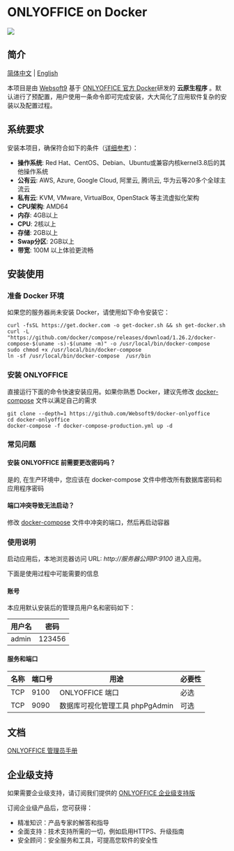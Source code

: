# ONLYOFFICE on Docker

![](https://libs.websoft9.com/common/websott9-cloud-installer.png) 

## 简介

 [简体中文](/README-zh.md) | [English](/README.md) 

本项目是由 [Websoft9](https://www.websoft9.com) 基于 [ONLYOFFICE 官方 Docker](https://github.com/ONLYOFFICE/docker)研发的 **云原生程序** 。默认进行了预配置，用户使用一条命令即可完成安装，大大简化了应用软件复杂的安装以及配置过程。

## 系统要求

安装本项目，确保符合如下的条件（[详细参考](https://github.com/ONLYOFFICE/docker#recommended-system-requirements)）：

* **操作系统**: Red Hat、CentOS、Debian、Ubuntu或兼容内核kernel3.8后的其他操作系统
* **公有云**: AWS, Azure, Google Cloud, 阿里云, 腾讯云, 华为云等20多个全球主流云
* **私有云**: KVM, VMware, VirtualBox, OpenStack 等主流虚拟化架构
* **CPU架构**: AMD64
* **内存**: 4GB以上
* **CPU**: 2核以上
* **存储**: 2GB以上
* **Swap分区**: 2GB以上
* **带宽**: 100M 以上体验更流畅

## 安装使用

### 准备 Docker 环境

如果您的服务器尚未安装 Docker，请使用如下命令安装它：

```
curl -fsSL https://get.docker.com -o get-docker.sh && sh get-docker.sh
curl -L "https://github.com/docker/compose/releases/download/1.26.2/docker-compose-$(uname -s)-$(uname -m)" -o /usr/local/bin/docker-compose
sudo chmod +x /usr/local/bin/docker-compose
ln -sf /usr/local/bin/docker-compose  /usr/bin
```

### 安装 ONLYOFFICE

直接运行下面的命令快速安装应用。如果你熟悉 Docker，建议先修改 [docker-compose](docker-compose-production.yml) 文件以满足自己的需求

```
git clone --depth=1 https://github.com/Websoft9/docker-onlyoffice
cd docker-onlyoffice
docker-compose -f docker-compose-production.yml up -d
```

### 常见问题

#### 安装 ONLYOFFICE 前需要更改密码吗？

是的, 在生产环境中，您应该在 docker-compose 文件中修改所有数据库密码和应用程序密码

#### 端口冲突导致无法启动？

修改 [docker-compose](docker-compose-production.yml) 文件中冲突的端口，然后再启动容器


### 使用说明

启动应用后，本地浏览器访问 URL: *http://服务器公网IP:9100* 进入应用。  

下面是使用过程中可能需要的信息

#### 账号

本应用默认安装后的管理员用户名和密码如下：

| 用户名    | 密码 |
| ------- | -------- |
|  admin | 123456  |

#### 服务和端口

| 名称 | 端口号 | 用途 |  必要性 |
| --- | --- | --- | --- |
| TCP | 9100 | ONLYOFFICE 端口 | 必选 |
| TCP | 9090 | 数据库可视化管理工具 phpPgAdmin | 可选 |

## 文档

[ONLYOFFICE 管理员手册](https://support.websoft9.com/docs/onlyoffice)

## 企业级支持

如果需要企业级支持，请订阅我们提供的 [ONLYOFFICE 企业级支持版](https://apps.websoft9.com/onlyoffice) 

订阅企业级产品后，您可获得：

* 精准知识：产品专家的解答和指导
* 全面支持：技术支持所需的一切，例如启用HTTPS、升级指南
* 安全顾问：安全服务和工具，可提高您软件的安全性
